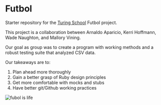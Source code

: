 # Futbol

Starter repository for the [Turing School](https://turing.io/) Futbol project.

This project is a collaboration between Arnaldo Aparicio, Kerri Hoffmann, Wade Naughton, and Mallory Vining.

Our goal as group was to create a program with working methods and a robust testing suite that analyzed CSV data.

Our takeaways are to:
  1. Plan ahead more thoroughly
  2. Gain a better grasp of Ruby design principles
  3. Get more comfortable with mocks and stubs
  4. Have better git/Github working practices


![fubol is life](https://user-images.githubusercontent.com/69017022/141027741-d1d3cc85-b565-4883-bf01-86a2dec8d7ed.jpeg)
